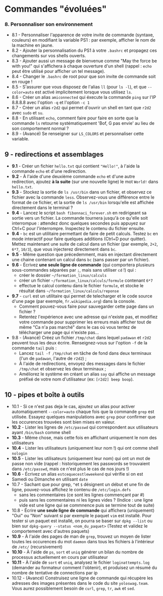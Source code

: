 # Commandes "évoluées"

### 8. Personnaliser son environnement

- 8.1 - Personnaliser l'apparence de votre invite de commande (syntaxe, couleurs) en modifiant la variable PS1 : par exemple, afficher le nom de la machine en jaune.
- 8.2 - Ajouter la personnalisation du PS1 à votre `.bashrc` et propagez ces changements sur vos shells ouverts.
- 8.3 - Ajouter aussi un message de bienvenue comme "May the force be with you!" qui s'affichera à chaque ouverture d'un shell (rappel : `echo` peut être utilisé pour afficher un tel message).
- 8.4 - Changer le `.bashrc` de root pour que son invite de commande soit en rouge !
- 8.5 - S'assurer que vous disposez de l'alias `ll` (pour `ls -l`), et que `--color=auto` est activé implicitement lorsque vous utilisez `ls`.
- 8.6 - Créer un alias `amiconnected` qui éxecute la commande `ping` sur l'IP 8.8.8.8 avec l'option `-q` et l'option `-c 1`
- 8.7 - Créer un alias `r2d2` qui permet d'ouvrir un shell en tant que `r2d2` avec `sudo` et `su`.
- 8.8 - En utilisant `echo`, comment faire pour faire en sorte que la commande `ls` retourne systématiquement 'Bof, G pas envie' au lieu de son comportement normal ?
- 8.9 - (Avancé) Se renseigner sur `LS_COLORS` et personnaliser cette variable.

## 9 - redirections et assemblages

- **9.1** - Créer un fichier `hello.txt` qui contient `"Hello!"`, à l'aide la commande `echo` et d'une redirection.
- **9.2** - À l'aide d'une deuxième commande `echo` et d'une autre redirection, ajoutez **à la suite** (sur une nouvelle ligne) le mot `World!` dans `hello.txt`.
- **9.3** - Stockez la sortie de `ls /usr/bin` dans un fichier, et observez ce fichier avec la commande `less`. Observez-vous une différence entre le format de ce fichier, et la sortie de `ls /usr/bin` lorsqu'elle est affichée directement dans le terminal ?
- **9.4** - Lancez le script `bash fibonnaci_forever.sh` en redirigeant sa sortie vers un fichier. La commande tournera jusqu'à ce qu'elle soit interrompue : attendez donc quelques secondes puis appuyez sur Ctrl+C pour l'interrompre. Inspectez le contenu du fichier ensuite.
- **9.4** - `bc` est un utilitaire permettant de faire de petit calculs. Testez `bc` en mode interactif pour faire quelques additions (Ctrl+D pour quitter). Mettez maintenant une suite de calcul dans un fichier (par exemple, `2+2`, `6*7`, `10/3`), que vous injecterez directement dans `bc`.
- **9.5** - Même question que précedemment, mais en injectant directement une chaine contenant un calcul dans `bc` (sans passer par un fichier).
- **9.6** - Écrivez **une seule ligne de commande** (qui comportera plusieurs sous-commandes séparées par `;`, mais sans utiliser `cd` !) qui : 
    - créer le dossier `~/formation_linux/calculs`
    - créer un fichier `~/formation_linux/calculs/formule` contenant `6*7`
    - effectue le calcul contenu dans le fichier `formule`, et stocke le résultat dans `~/formation_linux/calculs/reponse`
- **9.7** - `curl` est un utilitaire qui permet de telecharger et le code source d'une page (par exemple, `fr.wikipedia.org`) dans la console. 
    - Comment pouvez-vous faire pour sauvegarder cette page dans un fichier ?
    - Retentez l'expérience avec une adresse qui n'existe pas, et modifiez votre commande pour supprimer les erreurs mais afficher tout de même "Ca n'a pas marché" dans le cas où vous tentez de télécharger une page qui n'existe pas...
- 9.8 - (Avancé) Créez un fichier `/tmp/chat` dans lequel `padawan` et `r2d2` peuvent tous les deux écrire. Renseignez-vous sur l'option `-f` de la commande `tail` puis :
    - Lancez `tail -f /tmp/chat` en tâche de fond dans deux terminaux (l'un de `padawan`, l'autre de `r2d2`) ;
    - À l'aide de redirections, envoyez des messages dans le fichier `/tmp/chat` et observez les deux terminaux ;
    - Améliorez le système en créant un alias `say` qui affiche un message préfixé de votre nom d'utilisateur (ex: `[r2d2] beep boop`).
    
## 10 - pipes et boîte à outils

- 10.1 - Si ce n'est pas deja le cas, ajoutez un alias pour activer automatiquement `--color=auto` chaque fois que la commande `grep` est utilisée. Essayez quelques manipulations avec `grep` pour confirmer que les occurences trouvées sont bien mises en valeur.
- **10.2** - Lister les lignes de `/etc/passwd` qui correspondent aux utilisateurs ayant `/bin/bash` comme shell
- **10.3** - Même chose, mais cette fois en affichant uniquement le nom des utilisateurs
- **10.4** - Lister les utilisateurs (uniquement leur nom !) qui ont comme shell `nologin`
- **10.5** - Lister les utilisateurs (uniquement leur nom) qui ont un mot de passe non vide (rappel : historiquement les passwords se trouvaient dans `/etc/passwd`, mais ce n'est plus le cas de nos jours !)
- **10.6** - Écrivez un alias `estcequecestleweekend` qui vérifie si on est Samedi ou Dimanche en utilisant `date`
- 10.7 - Sachant que pour grep, `^`et `$` désignent un début et une fin de ligne, pouvez-vous affichez le contenu de `/etc/login.defs`
    - sans les commentaires (ce sont les lignes commençant par #) 
    - puis sans les commentaires ni les lignes vides ? (Indice : une ligne vide est une ligne qui se commnence puis se termine tout de suite)
- 10.8 - Écrire **une seule ligne de commande** qui affichera (uniquement) "Oui" ou "Non" suivant si par exemple le paquet `vim` est installé. Pour tester si un paquet est installé, on pourra se baser sur `dpkg --list` ou bien sur `dpkg-query --status <nom_du_paquet>` (Testez et validez le comportement avec d'autres paquets)
- **10.9** - À l'aide des pages de man de `grep`, trouvez un moyen de lister toutes les occurences du mot `daemon` dans tous les fichiers à l'intérieur de `/etc/` (recursivement)
- **10.10** - À l'aide de `ps`, `sort` et `uniq` générer un bilan du nombre de processus actuellement en cours par utilisateur
- **10.11** - À l'aide de `sort` et `uniq`, analysez le fichier `loginattempts.log` (demander au formateur comment l'obtenir), et produisez un résumé du nombre de tentative de connections par ip
- 10.12 - (Avancé) Construisez une ligne de commande qui récupère les adresses des images présentes dans le code du site `yoloswag.team`. Vous aurez possiblement besoin de `curl`, `grep`, `tr`, `awk` et `sed`.
